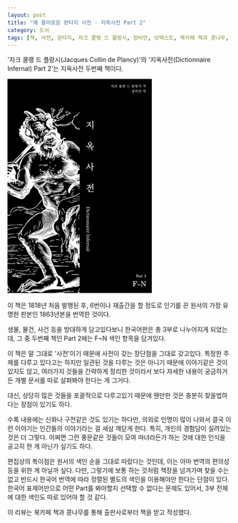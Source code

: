 ```yaml
---
layout: post
title: "꽤 흥미로운 판타지 사전 - 지옥사전 Part 2"
category: 도서
tags: [책, 사전, 판타지, 자크 콜랭 드 플랑시, 장비안, 닷텍스트, 북카페 책과 콩나무, 서평]
---
```


'자크 콜랭 드 플랑시(Jacques Collin de Plancy)'의
'지옥사전(Dictionnaire Infernal) Part 2'는
지옥사전 두번째 책이다.

![표지](/images/book/dictionnaire-infernal-part-2-book-h480.jpg)

이 책은 1818년 처음 발행된 후,
6번이나 재출간을 할 정도로 인기를 끈 원서의
가장 유명한 판본인 1863년본을 번역한 것이다.

생물, 물건, 사건 등을 방대하게 담고있다보니
한국어판은 총 3부로 나누어지게 되었는데,
그 중 두번째 책인 Part 2에는 F~N 색인 항목을 담겨있다.

이 책은 말 그대로 '사전'이기 때문에
사전이 갖는 장단점을 그대로 갖고있다.
특정한 주제를 다루고 있다고는 하지만
일관된 것을 다루는 것은 아니기 때문에 이야기같은 것이 있지도 않고,
여러가지 것들을 간략하게 정리한 것이라서
보다 자세한 내용이 궁금하거든 개별 문서를 따로 살펴봐야 한다는 게 그거다.

대신, 상당히 많은 것들을 포괄적으로 다루고있기 때문에
웬만한 것은 충분히 찾을법하다는 장점이 있기도 하다.

수록 내용에는 신화나 구전같은 것도 있기는 하다만,
의외로 인명이 많이 나와서
결국 이런 이야기는 인간들의 이야기라는 걸 새삼 깨닫게 한다.
특히, 개인의 경험담이 실려있는 것은 더 그렇다.
어쩌면 그런 풍문같은 것들이 모여 마녀라든가 하는 것에 대한 인식을 공고히 한 게 아닌가 싶기도 하다.

편집상의 특이점은 원서의 색인 순을 그대로 따랐다는 것인데,
이는 아마 번역의 편의성 등을 위한 게 아닐까 싶다.
다만, 그렇기에 보통 하는 것처럼 책장을 넘겨가며 찾을 수는 없고
반드시 한국어 번역에 따라 정렬된 별도의 색인을 이용해야만 한다는 단점이 있다.
한국어 표제어만으로 어떤 Part를 봐야할지 선택할 수 없다는 문제도 있어서,
3부 전체에 대한 색인도 따로 있어야 할 것 같다.



<div class="im im-info">
이 리뷰는 북카페 책과 콩나무를 통해 출판사로부터 책을 받고 작성했다.
</div>
